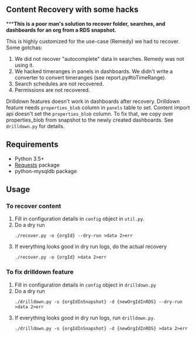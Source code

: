 ## Content Recovery with some hacks
*****This is a poor man's solution to recover folder, searches, and dashboards for an org from a RDS snapshot.**

This is highly customized for the use-case (Remedy) we had to recover. Some gotchas:
1. We did not recover "autocomplete" data in searches. Remedy was not using it.
2. We hacked timeranges in panels in dashboards. We didn't write a converter to convert timeranges (see report.py#toTimeRange).
3. Search schedules are not recovered.
4. Permissions are not recovered.

Drilldown features doesn't work in dashboards after recovery. Drilldown feature needs `properties_blob` column in `panels`
table to set. Content import api doesn't set the `properties_blob` column. To fix that, we copy over properties_blob
from snapshot to the newly created dashboards. See `drilldown.py` for details.


## Requirements
  - Python 3.5+
  - [Requests](http://docs.python-requests.org/en/master/) package
  - python-mysqldb package

## Usage
### To recover content
1. Fill in configuration details in `config` object in `util.py`.
2. Do a dry run
   ```
   ./recover.py -o {orgId} --dry-run >data 2>err
   ```
3. If everything looks good in dry run logs, do the actual recovery
   ```
   ./recover.py -o {orgId} >data 2>err
   ```

### To fix drilldown feature
1. Fill in configuration details in `config` object in `drilldown.py`
2. Do a dry run
   ```
   ./drilldown.py -s {orgIdInSnapshot} -d {newOrgIdInRDS} --dry-run >data 2>err
   ```
3. If everything looks good in dry run logs, run `drilldown.py`.
   ```
   ./drilldown.py -s {orgIdInSnapshot} -d {newOrgIdInRDS} >data 2>err
   ```
